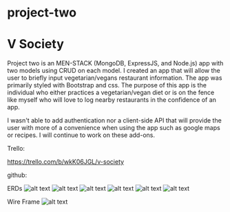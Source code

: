 # project-two

# V Society


Project two is an MEN-STACK (MongoDB, ExpressJS, and Node.js)  app with two models using CRUD on each model.  I created an app that will allow the user to briefly input vegetarian/vegans restaurant information. The app was primarily styled with Bootstrap and css. The purpose of this app is the individual who either practices a vegetarian/vegan diet or is on the fence like myself who will love to log nearby restaurants in the confidence of an app.

I wasn't able to add authentication nor a client-side API that will provide the user with more of a convenience when using the app such as google maps or recipes.  I will continue to work on these add-ons.


Trello:

https://trello.com/b/wkK06JGL/v-society

github:



ERDs
 ![alt text](http://i.imgur.com/pPx3F3L.jpg)
 ![alt text](http://i.imgur.com/NL2YIW7.jpg) 
 ![alt text](http://i.imgur.com/tv1532v.jpg)
 ![alt text](http://i.imgur.com/Sv9y1vr.jpg)
 ![alt text](http://i.imgur.com/oL77qB2.jpg)
 ![alt text](http://i.imgur.com/iAqcC3i.jpg)
 
 Wire Frame
 ![alt text](http://i.imgur.com/bXkcNBn.jpg)
